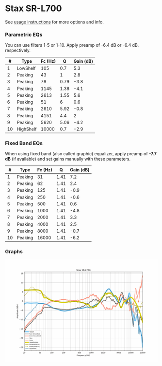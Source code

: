 # Stax SR-L700
See [usage instructions](https://github.com/jaakkopasanen/AutoEq#usage) for more options and info.

### Parametric EQs
You can use filters 1-5 or 1-10. Apply preamp of -6.4 dB or -6.4 dB, respectively.

|   # | Type      |   Fc (Hz) |    Q |   Gain (dB) |
|-----|-----------|-----------|------|-------------|
|   1 | LowShelf  |       105 | 0.7  |         5.3 |
|   2 | Peaking   |        43 | 1    |         2.8 |
|   3 | Peaking   |        79 | 0.79 |        -3.8 |
|   4 | Peaking   |      1145 | 1.38 |        -4.1 |
|   5 | Peaking   |      2613 | 1.55 |         5.6 |
|   6 | Peaking   |        51 | 6    |         0.6 |
|   7 | Peaking   |      2610 | 5.92 |        -0.8 |
|   8 | Peaking   |      4151 | 4.4  |         2   |
|   9 | Peaking   |      5620 | 5.06 |        -4.2 |
|  10 | HighShelf |     10000 | 0.7  |        -2.9 |

### Fixed Band EQs
When using fixed band (also called graphic) equalizer, apply preamp of **-7.7 dB** (if available) and set gains manually with these parameters.

|   # | Type    |   Fc (Hz) |    Q |   Gain (dB) |
|-----|---------|-----------|------|-------------|
|   1 | Peaking |        31 | 1.41 |         7.2 |
|   2 | Peaking |        62 | 1.41 |         2.4 |
|   3 | Peaking |       125 | 1.41 |        -0.9 |
|   4 | Peaking |       250 | 1.41 |        -0.6 |
|   5 | Peaking |       500 | 1.41 |         0.6 |
|   6 | Peaking |      1000 | 1.41 |        -4.8 |
|   7 | Peaking |      2000 | 1.41 |         3.3 |
|   8 | Peaking |      4000 | 1.41 |         2.5 |
|   9 | Peaking |      8000 | 1.41 |        -0.7 |
|  10 | Peaking |     16000 | 1.41 |        -6.2 |

### Graphs
![](./Stax%20SR-L700.png)
